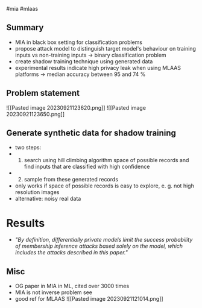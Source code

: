 #mia #mlaas
## Summary
- MIA in black box setting for classification problems
- propose attack model to distinguish target model's behaviour on training inputs vs non-training inputs -> binary classification problem
- create shadow training technique using generated data
- experimental results indicate high privacy leak when using MLAAS platforms -> median accuracy between 95 and 74 %

## Problem statement
![[Pasted image 20230921123620.png]]
![[Pasted image 20230921123650.png]]

## Generate synthetic data for shadow training
- two steps:
- 1. search using hill climbing algorithm space of possible records and find inputs that are classified with high confidence
- 2. sample from these generated records
- only works if space of possible records is easy to explore, e. g. not high resolution images
- alternative: noisy real data

# Results
- *"By definition, differentially private models limit the success probability of membership
inference attacks based solely on the model, which includes the attacks described in this paper."*
## Misc
- OG paper in MIA in ML, cited over 3000 times
- MIA is not inverse problem see 
- good ref for MLAAS 
![[Pasted image 20230921121014.png]]